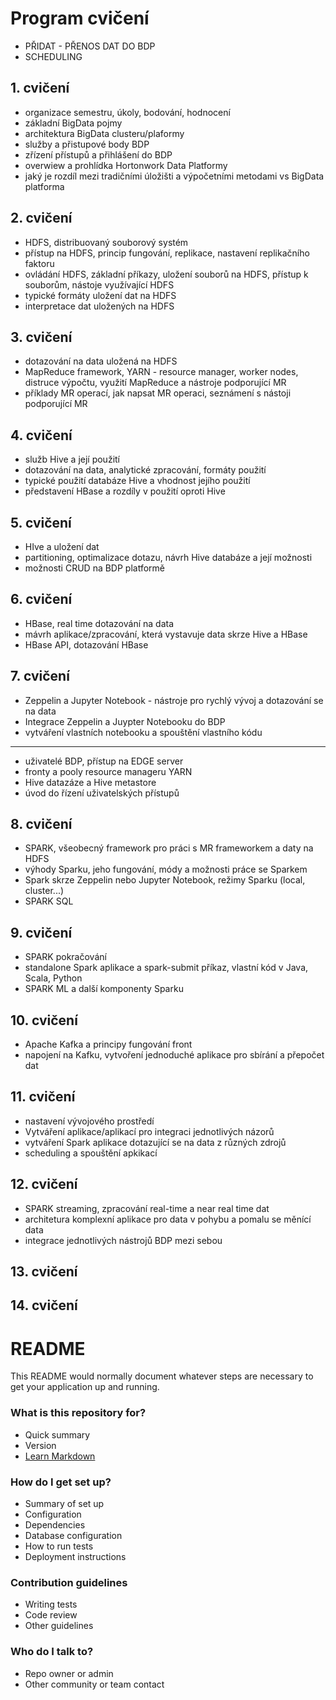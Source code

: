 # Program cvičení

- PŘIDAT - PŘENOS DAT DO BDP
- SCHEDULING


## 1. cvičení

- organizace semestru, úkoly, bodování, hodnocení
- základní BigData pojmy
- architektura BigData clusteru/plaformy
- služby a přistupové body BDP
- zřízení přístupů a přihlášení do BDP
- overwiew a prohlídka Hortonwork Data Platformy
- jaký je rozdíl mezi tradičními úložišti a výpočetními metodami vs BigData platforma

## 2. cvičení

- HDFS, distribuovaný souborový systém
- přístup na HDFS, princip fungování, replikace, nastavení replikačního faktoru
- ovládání HDFS, základní příkazy, uložení souborů na HDFS, přístup k souborům, nástoje využívající HDFS
- typické formáty uložení dat na HDFS
- interpretace dat uložených na HDFS

## 3. cvičení

- dotazování na data uložená na HDFS
- MapReduce framework, YARN - resource manager, worker nodes, distruce výpočtu, využití MapReduce a nástroje podporující MR
- příklady MR operací, jak napsat MR operaci, seznámení s nástoji podporující MR 

## 4. cvičení

- služb Hive a její použití
- dotazování na data, analytické zpracování, formáty použití
- typické použití databáze Hive a vhodnost jejího použití
- představení HBase a rozdíly v použití oproti Hive

## 5. cvičení

- HIve a uložení dat
- partitioning, optimalizace dotazu, návrh Hive databáze a její možnosti
- možnosti CRUD na BDP platformě

## 6. cvičení

- HBase, real time dotazování na data
- mávrh aplikace/zpracování, která vystavuje data skrze Hive a HBase
- HBase API, dotazování HBase

## 7. cvičení

- Zeppelin a Jupyter Notebook - nástroje pro rychlý vývoj a dotazování se na data
- Integrace Zeppelin a Juypter Notebooku do BDP
- vytváření vlastních notebooku a spouštění vlastního kódu

----------------------

- uživatelé BDP, přístup na EDGE server
- fronty a pooly resource manageru YARN
- Hive datazáze a Hive metastore
- úvod do řízení uživatelských přístupů

## 8. cvičení

- SPARK, všeobecný framework pro práci s MR frameworkem a daty na HDFS
- výhody Sparku, jeho fungování, módy a možnosti práce se Sparkem
- Spark skrze Zeppelin nebo Jupyter Notebook, režimy Sparku (local, cluster...)
- SPARK SQL

## 9. cvičení

- SPARK pokračování
- standalone Spark aplikace a spark-submit příkaz, vlastní kód v Java, Scala, Python
- SPARK ML a další komponenty Sparku

## 10. cvičení

- Apache Kafka a principy fungování front
- napojení na Kafku, vytvoření jednoduché aplikace pro sbírání a přepočet dat

## 11. cvičení

- nastavení vývojového prostředí
- Vytváření aplikace/aplikací pro integraci jednotlivých názorů
- vytváření Spark aplikace dotazující se na data z různých zdrojů
- scheduling a spouštění apkikací

## 12. cvičení

- SPARK streaming, zpracování real-time a near real time dat
- architetura komplexní aplikace pro data v pohybu a pomalu se měnící data
- integrace jednotlivých nástrojů BDP mezi sebou

## 13. cvičení



## 14. cvičení




# README #

This README would normally document whatever steps are necessary to get your application up and running.

### What is this repository for? ###

* Quick summary
* Version
* [Learn Markdown](https://bitbucket.org/tutorials/markdowndemo)

### How do I get set up? ###

* Summary of set up
* Configuration
* Dependencies
* Database configuration
* How to run tests
* Deployment instructions

### Contribution guidelines ###

* Writing tests
* Code review
* Other guidelines

### Who do I talk to? ###

* Repo owner or admin
* Other community or team contact